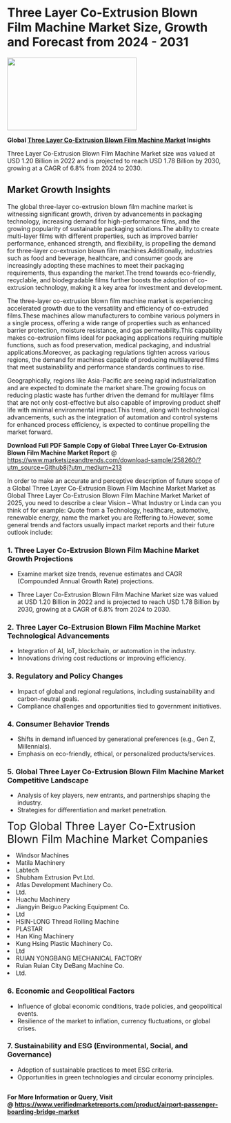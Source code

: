 <H1>Three Layer Co-Extrusion Blown Film Machine Market Size, Growth and Forecast from 2024 - 2031</H1><img class="aligncenter size-medium wp-image-584254" src="https://thirdeyenews.in/wp-content/uploads/2024/09/Global-Market-Research-300x168.jpeg" alt="" width="300" height="168" /><p><strong>Global&nbsp;<a href="https://www.marketsizeandtrends.com/download-sample/258260/?utm_source=Github8j?utm_medium=213">Three Layer Co-Extrusion Blown Film Machine Market</a> Insights</strong></p><p>Three Layer Co-Extrusion Blown Film Machine Market size was valued at USD 1.20 Billion in 2022 and is projected to reach USD 1.78 Billion by 2030, growing at a CAGR of 6.8% from 2024 to 2030.</p><p><h2>Market Growth Insights</h2> The global three-layer co-extrusion blown film machine market is witnessing significant growth, driven by advancements in packaging technology, increasing demand for high-performance films, and the growing popularity of sustainable packaging solutions.The ability to create multi-layer films with different properties, such as improved barrier performance, enhanced strength, and flexibility, is propelling the demand for three-layer co-extrusion blown film machines.Additionally, industries such as food and beverage, healthcare, and consumer goods are increasingly adopting these machines to meet their packaging requirements, thus expanding the market.The trend towards eco-friendly, recyclable, and biodegradable films further boosts the adoption of co-extrusion technology, making it a key area for investment and development.<p>The three-layer co-extrusion blown film machine market is experiencing accelerated growth due to the versatility and efficiency of co-extruded films.These machines allow manufacturers to combine various polymers in a single process, offering a wide range of properties such as enhanced barrier protection, moisture resistance, and gas permeability.This capability makes co-extrusion films ideal for packaging applications requiring multiple functions, such as food preservation, medical packaging, and industrial applications.Moreover, as packaging regulations tighten across various regions, the demand for machines capable of producing multilayered films that meet sustainability and performance standards continues to rise.</p> <p>Geographically, regions like Asia-Pacific are seeing rapid industrialization and are expected to dominate the market share.The growing focus on reducing plastic waste has further driven the demand for multilayer films that are not only cost-effective but also capable of improving product shelf life with minimal environmental impact.This trend, along with technological advancements, such as the integration of automation and control systems for enhanced process efficiency, is expected to continue propelling the market forward.</p> <p><span class=""><strong>Download Full PDF Sample Copy of Global Three Layer Co-Extrusion Blown Film Machine Market Report</strong> @ <a href="https://www.marketsizeandtrends.com/download-sample/258260/?utm_source=Github8j?utm_medium=213" target="_blank">https://www.marketsizeandtrends.com/download-sample/258260/?utm_source=Github8j?utm_medium=213</a></span></p><p>In order to make an accurate and perceptive description of future scope of a Global&nbsp;Three Layer Co-Extrusion Blown Film Machine Market Market as Global&nbsp;Three Layer Co-Extrusion Blown Film Machine Market Market of 2025, you need to describe a clear Vision &ndash; What Industry or Linda can you think of for example: Quote from a Technology, healthcare, automotive, renewable energy, name the market you are Reffering to.However, some general trends and factors usually impact market reports and their future outlook include:</p><h3>1.&nbsp;<strong>Three Layer Co-Extrusion Blown Film Machine Market Growth Projections</strong></h3><ul><li>Examine market size trends, revenue estimates and CAGR (Compounded Annual Growth Rate) projections.</li><li><p>Three Layer Co-Extrusion Blown Film Machine Market size was valued at USD 1.20 Billion in 2022 and is projected to reach USD 1.78 Billion by 2030, growing at a CAGR of 6.8% from 2024 to 2030.</p></li></ul><h3>2.&nbsp;<strong>Three Layer Co-Extrusion Blown Film Machine Market Technological Advancements</strong></h3><ul><li>Integration of AI, IoT, blockchain, or automation in the industry.</li><li>Innovations driving cost reductions or improving efficiency.</li></ul><h3>3.&nbsp;<strong>Regulatory and Policy Changes</strong></h3><ul><li>Impact of global and regional regulations, including sustainability and carbon-neutral goals.</li><li>Compliance challenges and opportunities tied to government initiatives.</li></ul><h3>4.&nbsp;<strong>Consumer Behavior Trends</strong></h3><ul><li>Shifts in demand influenced by generational preferences (e.g., Gen Z, Millennials).</li><li>Emphasis on eco-friendly, ethical, or personalized products/services.</li></ul><h3>5.&nbsp;<strong>Global Three Layer Co-Extrusion Blown Film Machine Market Competitive Landscape</strong></h3><ul><li>Analysis of key players, new entrants, and partnerships shaping the industry.</li><li>Strategies for differentiation and market penetration.</li></ul><p data-pm-slice="1 1 []"><span style="color: inherit; font-family: inherit; font-size: 25px;">Top Global Three Layer Co-Extrusion Blown Film Machine Market Companies</span></p><div class="" data-test-id=""><p><li>Windsor Machines</li><li> Matila Machinery</li><li> Labtech</li><li> Shubham Extrusion Pvt.Ltd.</li><li> Atlas Development Machinery Co.</li><li> Ltd.</li><li> Huachu Machinery</li><li> Jiangyin Beiguo Packing Equipment Co.</li><li>Ltd</li><li> HSIN-LONG Thread Rolling Machine</li><li> PLASTAR</li><li> Han King Machinery</li><li> Kung Hsing Plastic Machinery Co.</li><li>Ltd</li><li> RUIAN YONGBANG MECHANICAL FACTORY</li><li> Ruian Ruian City DeBang Machine Co.</li><li>Ltd.</li></p></div><h3>6.&nbsp;<strong>Economic and Geopolitical Factors</strong></h3><ul><li>Influence of global economic conditions, trade policies, and geopolitical events.</li><li>Resilience of the market to inflation, currency fluctuations, or global crises.</li></ul><h3>7.&nbsp;<strong>Sustainability and ESG (Environmental, Social, and Governance)</strong></h3><ul><li>Adoption of sustainable practices to meet ESG criteria.</li><li>Opportunities in green technologies and circular economy principles.</li></ul><h2><strong style="font-size: 14px;">For More Information or Query, Visit @&nbsp;</strong><a style="background-color: #ffffff; font-size: 14px;" href="https://www.marketsizeandtrends.com/report/three-layer-co-extrusion-blown-film-machine-market/" target="_blank">https://www.verifiedmarketreports.com/product/airport-passenger-boarding-bridge-market</a></h2>